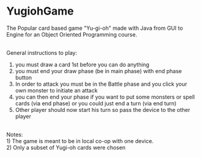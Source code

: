 # YugiohGame
The Popular card based game "Yu-gi-oh" made with Java from GUI to Engine for an Object Oriented Programming course. <br /> <br />

General instructions to play: <br />
1) you must draw a card 1st before you can do anything <br />
2) you must end your draw phase (be in main phase) with end phase button <br />
3) In order to attack you must be in the Battle phase and you click your own monster to initiate an attack <br />
4) you can then end your phase if you want to put some monsters or spell cards (via end phase) or you could just end a turn (via end turn) <br />
5) Other player should now start his turn so pass the device to the other player <br />
<br />
Notes: <br /> 
1) The game is meant to be in local co-op with one device. <br />
2) Only a subset of Yugi-oh cards were chosen <br />
